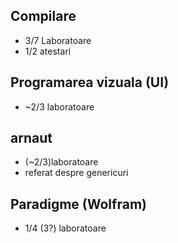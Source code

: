 ## Compilare
- 3/7 Laboratoare
- 1/2 atestari 

## Programarea vizuala (UI)
- ~2/3 laboratoare

## arnaut
- (~2/3)laboratoare
- referat despre genericuri

## Paradigme (Wolfram)
- 1/4 (3?) laboratoare